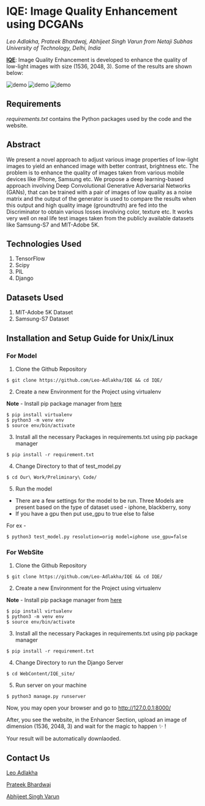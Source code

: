 # IQE: Image Quality Enhancement using DCGANs

*Leo Adlakha, Prateek Bhardwaj, Abhijeet Singh Varun*
*from Netaji Subhas University of Technology, Delhi, India*

**[IQE](https://iqe-os.herokuapp.com/)**: Image Quality Enhancement is developed to enhance the quality of low-light images with size (1536, 2048, 3). Some of the results are shown below: 

![demo](images/result.png)
![demo](images/result1.png)
![demo](images/result2.png)

## Requirements

_requirements.txt_ contains the Python packages used by the code and the website.

## Abstract

<p>
    We present a novel approach to adjust various image properties of low-light images to yield an enhanced image with better contrast, brightness etc. The problem is to enhance the quality of images taken from various mobile devices like iPhone, Samsung etc. We propose a deep learning-based approach involving Deep Convolutional Generative Adversarial Networks (GANs), that can be trained with a pair of images of low quality as a noise matrix and the output of the generator is used to compare the results when this output and high quality image (groundtruth) are fed into the Discriminator to obtain various losses involving color, texture etc. It works very well on real life test images taken from the publicly available datasets like Samsung-S7 and MIT-Adobe 5K.
</p>

## Technologies Used

1. TensorFlow
2. Scipy
3. PIL
4. Django

## Datasets Used

1. MIT-Adobe 5K Dataset
2. Samsung-S7 Dataset

## Installation and Setup Guide for Unix/Linux

### For Model

1. Clone the Github Repository

```
$ git clone https://github.com/Leo-Adlakha/IQE && cd IQE/
```

2. Create a new Environment for the Project using virtualenv

**Note** - Install pip package manager from [here](https://pip.pypa.io/en/stable/installing/)

```
$ pip install virtualenv
$ python3 -m venv env
$ source env/bin/activate
```


3. Install all the necessary Packages in requirements.txt using pip package manager

```
$ pip install -r requirement.txt
```

4. Change Directory to that of test_model.py

```
$ cd Our\ Work/Preliminary\ Code/
```

5. Run the model

* There are a few settings for the model to be run. Three Models are present based on the type of dataset used - iphone, blackberry, sony
* If you have a gpu then put use_gpu to true else to false

For ex -

```
$ python3 test_model.py resolution=orig model=iphone use_gpu=false
```

### For WebSite

1. Clone the Github Repository

```
$ git clone https://github.com/Leo-Adlakha/IQE && cd IQE/
```

2. Create a new Environment for the Project using virtualenv

**Note** - Install pip package manager from [here](https://pip.pypa.io/en/stable/installing/)

```
$ pip install virtualenv
$ python3 -m venv env
$ source env/bin/activate
```


3. Install all the necessary Packages in requirements.txt using pip package manager

```
$ pip install -r requirement.txt
```

4. Change Directory to run the Django Server

```
$ cd WebContent/IQE_site/
```

5. Run server on your machine

```
$ python3 manage.py runserver
```

Now, you may open your browser and go to http://127.0.0.1:8000/

After, you see the website, in the Enhancer Section, upload an image of dimension (1536, 2048, 3) and wait for the magic to happen :sparkles: !

Your result will be automatically downlaoded.

## Contact Us

[Leo Adlakha](mailto:leoa.co18@nsut.ac.in)

[Prateek Bhardwaj](mailto:prateekb.co18@nsut.ac.in)

[Abhijeet Singh Varun](mailto:abhijeets.co18@nsut.ac.in)